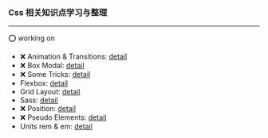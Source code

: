 ### Css 相关知识点学习与整理

---
:o: working on

- :x: Animation & Transitions: [detail]()
- :x: Box Modal: [detail]()
- :x: Some Tricks: [detail]()
- Flexbox: [detail](https://github.com/sincerity628/css-part/tree/master/flexbox)
- Grid Layout: [detail](https://github.com/sincerity628/css-part/tree/master/grid-layout)
- Sass: [detail](https://github.com/sincerity628/css-part/tree/master/learn-sass)
- :x: Position: [detail]()
- :x: Pseudo Elements: [detail]()
- Units rem & em: [detail](https://github.com/sincerity628/css-part/tree/master/units)
